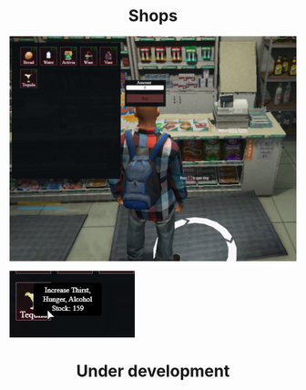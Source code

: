 # <center>Shops</center>

![image1](./screenshots/1.png)

![tooltip](./screenshots/2.png)

# <center>Under development</center>